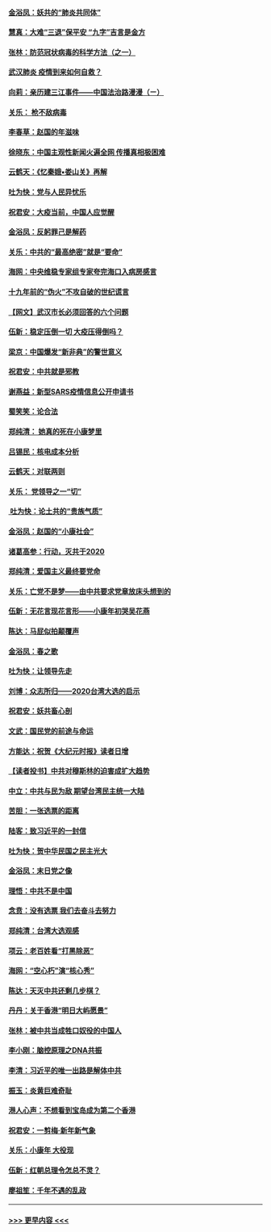 #### [金浴凤：妖共的“肺炎共同体”](../pages/nsc993/n11829448.md?t=01300744) 
#### [慧真：大难“三退”保平安 “九字”吉言是金方](../pages/nsc993/n11829501.md?t=01300744) 
#### [张林：防范冠状病毒的科学方法（之一）](../pages/nsc993/n11828618.md?t=01300744) 
#### [武汉肺炎 疫情到来如何自救？](../pages/nsc993/n11827632.md?t=01300744) 
#### [向莉：亲历建三江事件——中国法治路漫漫（ㄧ）](../pages/nsc993/n11827190.md?t=01300744) 
#### [关乐： 枪不敌病毒](../pages/nsc993/n11826746.md?t=01300744) 
#### [李春草：赵国的年滋味](../pages/nsc993/n11826321.md?t=01300744) 
#### [徐晓东：中国主观性新闻火遍全网 传播真相极困难](../pages/nsc993/n11826508.md?t=01300744) 
#### [云鹤天：《忆秦娥▪娄山关》再解](../pages/nsc993/n11824682.md?t=01300744) 
#### [吐为快：党与人民异忧乐](../pages/nsc993/n11824660.md?t=01300744) 
#### [祝君安：大疫当前，中国人应觉醒](../pages/nsc993/n11821946.md?t=01300744) 
#### [金浴凤：反躬罪己是解药](../pages/nsc993/n11820280.md?t=01300744) 
#### [关乐：中共的“最高绝密”就是“要命”](../pages/nsc993/n11816946.md?t=01300744) 
#### [海网：中央维稳专家组专家夸完海口入病房感言](../pages/nsc993/n11815138.md?t=01300744) 
#### [十九年前的“伪火”不攻自破的世纪谎言](../pages/nsc993/n11813238.md?t=01300744) 
#### [【网文】武汉市长必须回答的六个问题](../pages/nsc993/n11813848.md?t=01300744) 
#### [伍新：稳定压倒一切 大疫压得倒吗？](../pages/nsc993/n11812634.md?t=01300744) 
#### [梁京：中国爆发“新非典”的警世意义](../pages/nsc993/n11812554.md?t=01300744) 
#### [祝君安：中共就是邪教](../pages/nsc993/n11812431.md?t=01300744) 
#### [谢燕益：新型SARS疫情信息公开申请书](../pages/nsc993/n11808840.md?t=01300744) 
#### [蜀笑笑：论合法](../pages/nsc993/n11808064.md?t=01300744) 
#### [郑纯清： 她真的死在小康梦里](../pages/nsc993/n11806623.md?t=01300744) 
#### [吕锡民：核电成本分析](../pages/nsc993/n11806284.md?t=01300744) 
#### [云鹤天：对联两则](../pages/nsc993/n11805957.md?t=01300744) 
#### [关乐： 党领导之一“切”](../pages/nsc993/n11804505.md?t=01300744) 
#### [ 吐为快：论土共的“贵族气质”](../pages/nsc993/n11804490.md?t=01300744) 
#### [金浴凤：赵国的“小康社会”](../pages/nsc993/n11804452.md?t=01300744) 
#### [诸葛高参：行动，灭共于2020](../pages/nsc993/n11804120.md?t=01300744) 
#### [郑纯清：爱国主义最终要党命](../pages/nsc993/n11802197.md?t=01300744) 
#### [关乐：亡党不是梦——由中共要求党章放床头想到的](../pages/nsc993/n11802156.md?t=01300744) 
#### [伍新：无花言现花言形——小康年初哭吴花燕](../pages/nsc993/n11800044.md?t=01300744) 
#### [陈达：马屁似拍颠覆声](../pages/nsc993/n11800010.md?t=01300744) 
#### [金浴凤：春之歌](../pages/nsc993/n11797687.md?t=01300744) 
#### [吐为快：让领导先走](../pages/nsc993/n11797512.md?t=01300744) 
#### [刘博：众志所归——2020台湾大选的启示](../pages/nsc993/n11796878.md?t=01300744) 
#### [祝君安：妖共畜心剖](../pages/nsc993/n11794273.md?t=01300744) 
#### [文武：国民党的前途与命运](../pages/nsc993/n11794198.md?t=01300744) 
#### [方能达：祝贺《大纪元时报》读者日增](../pages/nsc993/n11793807.md?t=01300744) 
#### [【读者投书】中共对穆斯林的迫害成扩大趋势](../pages/nsc993/n11791371.md?t=01300744) 
#### [中立：中共与民为敌 期望台湾民主统一大陆](../pages/nsc993/n11790392.md?t=01300744) 
#### [苦胆：一张选票的距离](../pages/nsc993/n11788914.md?t=01300744) 
#### [陆客：致习近平的一封信](../pages/nsc993/n11788867.md?t=01300744) 
#### [吐为快：贺中华民国之民主光大](../pages/nsc993/n11788618.md?t=01300744) 
#### [金浴凤：末日党之像](../pages/nsc993/n11787475.md?t=01300744) 
#### [理悟：中共不是中国](../pages/nsc993/n11787463.md?t=01300744) 
#### [念贲：没有选票  我们去奋斗去努力](../pages/nsc993/n11787398.md?t=01300744) 
#### [郑纯清：台湾大选观感](../pages/nsc993/n11786210.md?t=01300744) 
#### [项云：老百姓看“打黑除恶”](../pages/nsc993/n11785398.md?t=01300744) 
#### [海网：“空心朽”演“核心秀”](../pages/nsc993/n11783874.md?t=01300744) 
#### [陈达：天灭中共还剩几步棋？](../pages/nsc993/n11783719.md?t=01300744) 
#### [丹丹：关于香港“明日大屿愿景”](../pages/nsc993/n11783273.md?t=01300744) 
#### [张林：被中共当成牲口奴役的中国人](../pages/nsc993/n11782397.md?t=01300744) 
#### [李小刚：脑控原理之DNA共振](../pages/nsc993/n11780962.md?t=01300744) 
#### [李清：习近平的唯一出路是解体中共](../pages/nsc993/n11780866.md?t=01300744) 
#### [振玉：炎黄巨难奇耻](../pages/nsc993/n11779632.md?t=01300744) 
#### [港人心声：不想看到宝岛成为第二个香港](../pages/nsc993/n11778817.md?t=01300744) 
#### [祝君安：一剪梅‧新年新气象](../pages/nsc993/n11776340.md?t=01300744) 
#### [关乐：小康年 大役现](../pages/nsc993/n11774213.md?t=01300744) 
#### [伍新：红朝总理令怎总不灵？](../pages/nsc993/n11770813.md?t=01300744) 
#### [廖祖笙：千年不遇的乱政](../pages/nsc993/n11770373.md?t=01300744) 

----
#### [ >>> 更早内容 <<< ](../indexes/nsc993-earlier.md)
